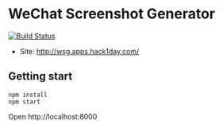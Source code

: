 # WeChat Screenshot Generator

[![Build Status](https://travis-ci.org/open-ideas-club/wechat-screenshot-generator.svg?branch=master)](https://travis-ci.org/open-ideas-club/wechat-screenshot-generator)

- Site: http://wsg.apps.hack1day.com/

## Getting start

```shell
npm install
npm start
```

Open http://localhost:8000
